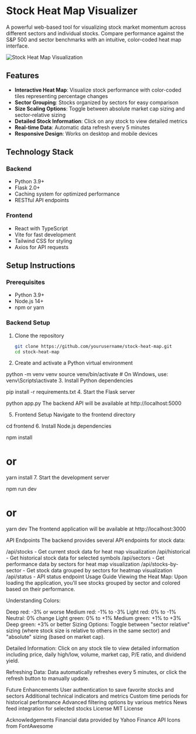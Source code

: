 # Stock Heat Map Visualizer

A powerful web-based tool for visualizing stock market momentum across different sectors and individual stocks. Compare performance against the S&P 500 and sector benchmarks with an intuitive, color-coded heat map interface.

![Stock Heat Map Visualization](https://example.com/heatmap-screenshot.png)

## Features

- **Interactive Heat Map**: Visualize stock performance with color-coded tiles representing percentage changes
- **Sector Grouping**: Stocks organized by sectors for easy comparison
- **Size Scaling Options**: Toggle between absolute market cap sizing and sector-relative sizing
- **Detailed Stock Information**: Click on any stock to view detailed metrics
- **Real-time Data**: Automatic data refresh every 5 minutes
- **Responsive Design**: Works on desktop and mobile devices

## Technology Stack

### Backend
- Python 3.9+
- Flask 2.0+
- Caching system for optimized performance
- RESTful API endpoints

### Frontend
- React with TypeScript
- Vite for fast development
- Tailwind CSS for styling
- Axios for API requests

## Setup Instructions

### Prerequisites
- Python 3.9+
- Node.js 14+
- npm or yarn

### Backend Setup

1. Clone the repository
   ```bash
   git clone https://github.com/yourusername/stock-heat-map.git
   cd stock-heat-map


2. Create and activate a Python virtual environment

python -m venv venv
source venv/bin/activate  # On Windows, use: venv\Scripts\activate
3. Install Python dependencies

pip install -r requirements.txt
4. Start the Flask server

python app.py
The backend API will be available at http://localhost:5000

5. Frontend Setup
Navigate to the frontend directory

cd frontend
6. Install Node.js dependencies

npm install
# or
yarn install
7. Start the development server

npm run dev
# or
yarn dev
The frontend application will be available at http://localhost:3000

API Endpoints
The backend provides several API endpoints for stock data:

/api/stocks - Get current stock data for heat map visualization
/api/historical - Get historical stock data for selected symbols
/api/sectors - Get performance data by sectors for heat map visualization
/api/stocks-by-sector - Get stock data grouped by sectors for heatmap visualization
/api/status - API status endpoint
Usage Guide
Viewing the Heat Map: Upon loading the application, you'll see stocks grouped by sector and colored based on their performance.

Understanding Colors:

Deep red: -3% or worse
Medium red: -1% to -3%
Light red: 0% to -1%
Neutral: 0% change
Light green: 0% to +1%
Medium green: +1% to +3%
Deep green: +3% or better
Sizing Options: Toggle between "sector relative" sizing (where stock size is relative to others in the same sector) and "absolute" sizing (based on market cap).

Detailed Information: Click on any stock tile to view detailed information including price, daily high/low, volume, market cap, P/E ratio, and dividend yield.

Refreshing Data: Data automatically refreshes every 5 minutes, or click the refresh button to manually update.

Future Enhancements
User authentication to save favorite stocks and sectors
Additional technical indicators and metrics
Custom time periods for historical performance
Advanced filtering options by various metrics
News feed integration for selected stocks
License
MIT License

Acknowledgements
Financial data provided by Yahoo Finance API
Icons from FontAwesome
